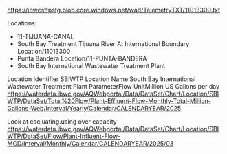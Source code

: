 

https://ibwcsftpstg.blob.core.windows.net/wad/TelemetryTXT/11013300.txt

Locations:
* 11-TIJUANA-CANAL
* South Bay Treatment 
Tijuana River At International Boundary Location/11013300
* Punta Bandera Location/11-PUNTA-BANDERA
* South Bay International Wastewater Treatment Plant

Location Identifier SBIWTP
Location Name South Bay International Wastewater Treatment Plant
ParameterFlow
UnitMillion US Gallons per day
https://waterdata.ibwc.gov/AQWebportal/Data/DataSet/Chart/Location/SBIWTP/DataSet/Total%20Flow/Plant-Effluent-Flow-Monthly-Total-Million-Gallons-Web/Interval/Yearly/Calendar/CALENDARYEAR/2025


Look at cacluating.using over capacity 
https://waterdata.ibwc.gov/AQWebportal/Data/DataSet/Chart/Location/SBIWTP/DataSet/Flow/Plant-Influent-Flow-MGD/Interval/Monthly/Calendar/CALENDARYEAR/2025/03
